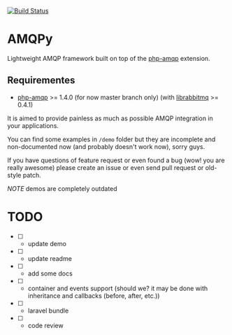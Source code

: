 [![Build Status](https://travis-ci.org/pinepain/amqpy.png?branch=master)](https://travis-ci.org/pinepain/amqpy)

AMQPy
=====

Lightweight AMQP framework built on top of the [php-amqp](https://github.com/pdezwart/php-amqp) extension.

Requirementes
-------------

 * [php-amqp](http://pecl.php.net/package/amqp) >= 1.4.0 (for now master branch only) (with [librabbitmq]() >= 0.4.1)

It is aimed to provide painless as much as possible AMQP integration in your applications.

You can find some examples in `/demo` folder but they are incomplete and non-documented now (and probably doesn't work now),
sorry guys.

If you have questions of feature request or even found a bug (wow! you are really awesome) please create an issue
or even send pull request or old-style patch.

*NOTE* demos are completely outdated

TODO
====

- [ ] - update demo
- [ ] - update readme
- [ ] - add some docs
- [ ] - container and events support (should we? it may be done with inheritance and callbacks (before, after, etc.))
- [ ] - laravel bundle
- [ ] - code review
